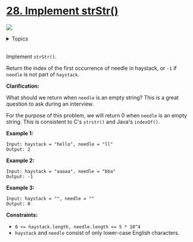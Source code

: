 # [28. Implement strStr()](https://leetcode-cn.com/problems/implement-strstr/)

![](https://img.shields.io/badge/Difficulty-Easy-green.svg)

<details>
<summary>Topics</summary>

* [`Two Pointers`](https://leetcode-cn.com/tag/two-pointers/)
* [`String`](https://leetcode-cn.com/tag/string/)

</details>
<br />

Implement `strStr()`.

Return the index of the first occurrence of needle in haystack, or `-1` if `needle` is not part of `haystack`.

**Clarification:**

What should we return when `needle` is an empty string? This is a great question to ask during an interview.

For the purpose of this problem, we will return 0 when `needle` is an empty string. This is consistent to C's `strstr()` and Java's `indexOf()`.

**Example 1:**

```
Input: haystack = "hello", needle = "ll"
Output: 2
```

**Example 2:**

```
Input: haystack = "aaaaa", needle = "bba"
Output: -1
```

**Example 3:**
```
Input: haystack = "", needle = ""
Output: 0
```

**Constraints:**

 + `0 <= haystack.length, needle.length <= 5 * 10^4`
 + `haystack` and `needle` consist of only lower-case English characters.
